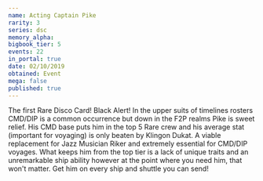 ```yaml
---
name: Acting Captain Pike
rarity: 3
series: dsc
memory_alpha:
bigbook_tier: 5
events: 22
in_portal: true
date: 02/10/2019
obtained: Event
mega: false
published: true
---
```


The first Rare Disco Card!  Black Alert!  In the upper suits of timelines rosters CMD/DIP is a common occurrence but down in the F2P realms Pike is sweet relief. His CMD base puts him in the top 5 Rare crew and his average stat (important for voyaging) is only beaten by Klingon Dukat. A viable replacement for Jazz Musician Riker and extremely essential for CMD/DIP voyages. What keeps him from the top tier is a lack of unique traits and an unremarkable ship ability however at the point where you need him, that won't matter. Get him on every ship and shuttle you can send!
